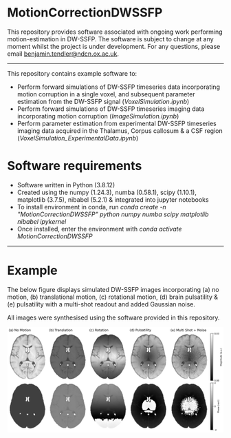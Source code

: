 # MotionCorrectionDWSSFP

This repository provides software associated with ongoing work performing motion-estimation in DW-SSFP. The software is subject to change at any moment whilst the project is under development. For any questions, please email benjamin.tendler@ndcn.ox.ac.uk.

--- 

This repository contains example software to:
- Perform forward simulations of DW-SSFP timeseries data incorporating motion corruption in a single voxel, and subsequent parameter estimation from the DW-SSFP signal (_VoxelSimulation.ipynb_)
- Perform forward simulations of DW-SSFP timeseries imaging data incorporating motion corruption (_ImageSimulation.ipynb_)
- Perform parameter estimation from experimental DW-SSFP timeseries imaging data acquired in the Thalamus, Corpus callosum \& a CSF region (_VoxelSimulation_ExperimentalData.ipynb_)

# Software requirements

- Software written in Python (3.8.12) 
- Created using the numpy (1.24.3), numba (0.58.1), scipy (1.10.1), matplotlib (3.7.5), nibabel (5.2.1) & integrated into jupyter notebooks
- To install environment in conda, run _conda create -n "MotionCorrectionDWSSFP" python numpy numba scipy matplotlib nibabel ipykernel_
- Once installed, enter the environment with _conda activate MotionCorrectionDWSSFP_

---

# Example

The below figure displays simulated DW-SSFP images incorporating (a) no motion, (b) translational motion, (c) rotational motion, (d) brain pulsatility & (e) pulsatility with a multi-shot readout and added Gaussian noise. 

All images were synthesised using the software provided in this repository.

![Example simulated motion-corrupted DW-SSFP images](https://github.com/BenjaminTendler/MotionCorrectionDWSSFP/blob/main/DWSSFP.png)



